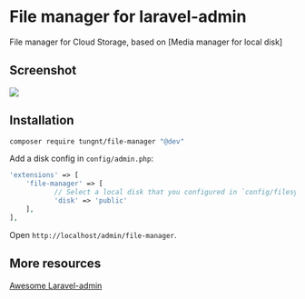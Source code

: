 
# File manager for laravel-admin

File manager for Cloud Storage, based on [Media manager for local disk]

## Screenshot

<img src="https://user-images.githubusercontent.com/2421068/55272835-f5780d80-52fd-11e9-9f56-07ea778925c5.png">

## Installation

```bash
composer require tungnt/file-manager "@dev"
```

Add a disk config in `config/admin.php`:

```php
'extensions' => [
    'file-manager' => [
           // Select a local disk that you configured in `config/filesystem.php`
           'disk' => 'public'
    ],
],
```

Open `http://localhost/admin/file-manager`.


## More resources

[Awesome Laravel-admin]()


